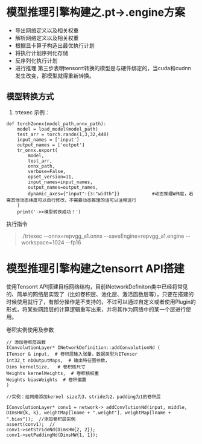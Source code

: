 # 模型推理引擎构建之.pt->.engine方案
* 导出网络定义以及相关权重
* 解析网络定义以及相关权重
* 根据显卡算子构造出最优执行计划
* 将执行计划序列化存储
* 反序列化执行计划
* 进行推理
第三步表明tensorrt转换的模型是与硬件绑定的，当cuda和cudnn发生改变，那模型就得重新转换。

## 模型转换方式
1. trtexec
示例：
```
def torch2onnx(model_path,onnx_path):
    model = load_model(model_path)
    test_arr = torch.randn(1,3,32,448)
    input_names = ['input']
    output_names = ['output']
    tr_onnx.export(
        model,
        test_arr,
        onnx_path,
        verbose=False,
        opset_version=11,
        input_names=input_names,
        output_names=output_names,
        dynamic_axes={"input":{3:"width"}}            #动态推理W纬度，若需其他动态纬度可以自行修改，不需要动态推理的话可以注释这行
    )
    print('->>模型转换成功！')
```
执行指令  
> ./trtexec --onnx=repvgg_a1.onnx --saveEngine=repvgg_a1.engine --workspace=1024  --fp16

# 模型推理引擎构建之tensorrt API搭建
使用Tensorrt API搭建目标网络结构，目前INetworkDefiniton类中已经将常见的、简单的网络层实现了（比如卷积层、池化层、激活函数层等），只要在搭建的时候使用就行了，有部分操作是不支持的，不过可以通过自定义或者使用Plugin的形式，将某些网路层的计算逻辑重写出来，并将其作为网络中的某一个层进行使用。

卷积实例使用及参数
```
// 添加卷积层函数
IConvolutionLayer* INetworkDefinition::addConvolutionNd	(
ITensor & input,  # 卷积层输入张量，数据类型为ITensor
int32_t nbOutputMaps,  # 输出特征图参数，
Dims kernelSize,   # 卷积核尺寸
Weights kernelWeights,  # 卷积核权重
Weights biasWeights  # 卷积偏置
)

//实例：给网络添加kernel size为3，stride为2，padding为1的卷积层

IConvolutionLayer* conv1 = network-> addConvlutionNd(input, middle, DImsHW{k, k}, weightMap[lname + ".weight"], weightMap[lname +  ".bias"]);  //添加卷积层实例
assert(conv1);  //
conv1->setStrideNd(DimsHW{2, 2});
conv1->setPaddingNd(DimsHW{1, 1});
```
